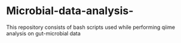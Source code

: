 # Microbial-data-analysis-
This repository consists of bash scripts used while performing qiime analysis on gut-microbial data
